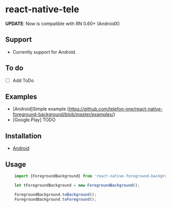 

# react-native-tele

**UPDATE**: Now is compatible with RN 0.60+ (AndroidX)



## Support
- Currently support for Android.  

## To do

 - [ ] Add ToDo

## Examples

- [Android]Simple example (https://github.com/telefon-one/react-native-foreground-background/blob/master/examples/) 
- [Google.Play] TODO


## Installation

- [Android](https://github.com/telefon-one/react-native-foreground-background/blob/master/docs/installation_android.md)

## Usage

```javascript
    import {ForegroundBackground} from 'react-native-foreground-background';

    let tForegroundBackground = new ForegroundBackground();

    ForegroundBackground.toBackground();
    ForegroundBackground.toForeground();
    
```

